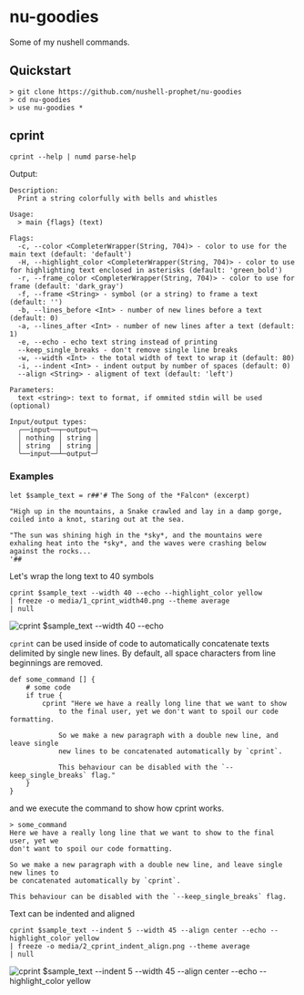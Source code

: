 # nu-goodies

Some of my nushell commands.

## Quickstart

```nushell no-run
> git clone https://github.com/nushell-prophet/nu-goodies
> cd nu-goodies
> use nu-goodies *
```

## cprint

```nu
cprint --help | numd parse-help
```

Output:

```
Description:
  Print a string colorfully with bells and whistles

Usage:
  > main {flags} (text)

Flags:
  -c, --color <CompleterWrapper(String, 704)> - color to use for the main text (default: 'default')
  -H, --highlight_color <CompleterWrapper(String, 704)> - color to use for highlighting text enclosed in asterisks (default: 'green_bold')
  -r, --frame_color <CompleterWrapper(String, 704)> - color to use for frame (default: 'dark_gray')
  -f, --frame <String> - symbol (or a string) to frame a text (default: '')
  -b, --lines_before <Int> - number of new lines before a text (default: 0)
  -a, --lines_after <Int> - number of new lines after a text (default: 1)
  -e, --echo - echo text string instead of printing
  --keep_single_breaks - don't remove single line breaks
  -w, --width <Int> - the total width of text to wrap it (default: 80)
  -i, --indent <Int> - indent output by number of spaces (default: 0)
  --align <String> - aligment of text (default: 'left')

Parameters:
  text <string>: text to format, if ommited stdin will be used (optional)

Input/output types:
  ╭──input──┬─output─╮
  │ nothing │ string │
  │ string  │ string │
  ╰──input──┴─output─╯
```

### Examples

```nu
let $sample_text = r##'# The Song of the *Falcon* (excerpt)

"High up in the mountains, a Snake crawled and lay in a damp gorge, coiled into a knot, staring out at the sea.

"The sun was shining high in the *sky*, and the mountains were exhaling heat into the *sky*, and the waves were crashing below against the rocks...
'##
```

Let's wrap the long text to 40 symbols

```nu no-output
cprint $sample_text --width 40 --echo --highlight_color yellow
| freeze -o media/1_cprint_width40.png --theme average
| null
```

![cprint $sample_text --width 40 --echo](media/1_cprint_width40.png)

`cprint` can be used inside of code to automatically concatenate texts delimited by single new lines. By default, all space characters from line beginnings are removed.

```nu
def some_command [] {
    # some code
    if true {
        cprint "Here we have a really long line that we want to show
            to the final user, yet we don't want to spoil our code formatting.

            So we make a new paragraph with a double new line, and leave single
            new lines to be concatenated automatically by `cprint`.

            This behaviour can be disabled with the `--keep_single_breaks` flag."
    }
}
```

and we execute the command to show how cprint works.

```nu
> some_command
Here we have a really long line that we want to show to the final user, yet we
don't want to spoil our code formatting.

So we make a new paragraph with a double new line, and leave single new lines to
be concatenated automatically by `cprint`.

This behaviour can be disabled with the `--keep_single_breaks` flag.
```

Text can be indented and aligned

```nu
cprint $sample_text --indent 5 --width 45 --align center --echo --highlight_color yellow
| freeze -o media/2_cprint_indent_align.png --theme average
| null
```

![cprint $sample_text --indent 5 --width 45 --align center --echo --highlight_color yellow](media/2_cprint_indent_align.png)
